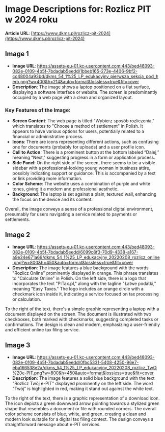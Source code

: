 # Image Descriptions for: Rozlicz PIT w 2024 roku

**Article URL**: [https://www.dkms.pl/rozlicz-pit-2024](https://www.dkms.pl/rozlicz-pit-2024)

## Image 1
- **Image URL**: https://assets-eu-01.kc-usercontent.com:443/bed48093-082e-0109-4b5f-7bdadab5eedd/1bbeb165-273e-4406-9bf2-cc48004a93bd/dkms_54_1%25_LP_edukacyjny_pierwsza_sekcja_pod_hero.png?w=400&h=214&auto=format&lossless=true&fit=cover
- **Description**: The image shows a laptop positioned on a flat surface, displaying a software interface or website. The screen is predominantly occupied by a web page with a clean and organized layout. 

### Key Features of the Image:

- **Screen Content**: The web page is titled "Wybierz sposób rozliczenia," which translates to "Choose a method of settlement" in Polish. It appears to have various options for users, potentially related to a financial or administrative process.
- **Icons**: There are icons representing different actions, such as confusing one for documents (probably for uploads) and a user profile icon.
- **Call to Action**: There is a prominent button at the bottom labeled “Dalej,” meaning "Next," suggesting progress in a form or application process.
- **Side Panel**: On the right side of the screen, there seems to be a visible sidebar with a professional-looking young woman in business attire, possibly indicating support or guidance. This is accompanied by a text or link providing more information.
- **Color Scheme**: The website uses a combination of purple and white tones, giving it a modern and professional aesthetic.
- **Background**: The laptop is set against a plain, textured wall, enhancing the focus on the device and its content.

Overall, the image conveys a sense of a professional digital environment, presumably for users navigating a service related to payments or settlements.

## Image 2
- **Image URL**: https://assets-eu-01.kc-usercontent.com:443/bed48093-082e-0109-4b5f-7bdadab5eedd/6099c8f3-70d9-4338-a167-a9e24e671a69/dkms_54_1%25_LP_edukacyjny_20220208_rozlicz_online.png?w=800&h=450&auto=format&lossless=true&fit=cover
- **Description**: The image features a blue background with the words "Rozlicz Online" prominently displayed in orange. This phrase translates to "Calculate Online" in Polish. On the left side, there is a logo that incorporates the text "PITax.pl," along with the tagline "Łatwe podatki," meaning "Easy Taxes." The logo includes an orange circle with a checkmark icon inside it, indicating a service focused on tax processing or calculation.

To the right of the text, there's a simple graphic representing a laptop with a document displayed on the screen. The document is illustrated with two checkboxes, both marked with checkmarks, suggesting completed tasks or confirmations. The design is clean and modern, emphasizing a user-friendly and efficient online tax filing service.

## Image 3
- **Image URL**: https://assets-eu-01.kc-usercontent.com:443/bed48093-082e-0109-4b5f-7bdadab5eedd/0fbc5331-5408-4250-96e7-eba166538e2a/dkms_54_1%25_LP_edukacyjny_20220208_rozlicz_TwOj%20e-PIT.png?w=800&h=450&auto=format&lossless=true&fit=cover
- **Description**: The image features a solid blue background with the text "Rozlicz Twój e-PIT" displayed prominently on the left side. The word "Twój" is highlighted in red, making it stand out against the white text. 

To the right of the text, there is a graphic representation of a download icon. The icon depicts a green downward arrow pointing towards a stylized green shape that resembles a document or file with rounded corners. The overall color scheme consists of blue, white, and green, creating a clean and modern look suitable for a digital tax filing context. The design conveys a straightforward message about e-PIT services.

